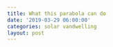 ```yaml
---
title: What this parabola can do
date: '2019-03-29 06:00:00'
categories: solar vandwelling
layout: post
---
```


